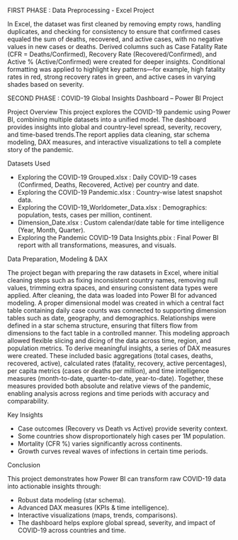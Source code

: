 FIRST PHASE : Data Preprocessing - Excel Project

In Excel, the dataset was first cleaned by removing empty rows, handling duplicates, and checking for consistency to ensure that confirmed cases equaled the sum of deaths, recovered, and active cases, with no negative values in new cases or deaths. Derived columns such as Case Fatality Rate (CFR = Deaths/Confirmed), Recovery Rate (Recovered/Confirmed), and Active % (Active/Confirmed) were created for deeper insights. Conditional formatting was applied to highlight key patterns—for example, high fatality rates in red, strong recovery rates in green, and active cases in varying shades based on severity. 

SECOND PHASE : COVID-19 Global Insights Dashboard – Power BI Project

Project Overview
This project explores the COVID-19 pandemic using Power BI, combining multiple datasets into a unified model. The dashboard provides insights into global and country-level spread, severity, recovery, and time-based trends.The report applies data cleaning, star schema modeling, DAX measures, and interactive visualizations to tell a complete story of the pandemic.

Datasets Used
- Exploring the COVID-19 Grouped.xlsx : Daily COVID-19 cases (Confirmed, Deaths, Recovered, Active) per country and date.
- Exploring the COVID-19 Pandemic.xlsx : Country-wise latest snapshot data.
- Exploring the COVID-19_Worldometer_Data.xlsx : Demographics: population, tests, cases per million, continent.
- Dimension_Date.xlsx : Custom calendar/date table for time intelligence (Year, Month, Quarter).
- Exploring the Pandemic COVID-19 Data Insights.pbix : Final Power BI report with all transformations, measures, and visuals.

Data Preparation, Modeling & DAX

The project began with preparing the raw datasets in Excel, where initial cleaning steps such as fixing inconsistent country names, removing null values, trimming extra spaces, and ensuring consistent data types were applied. After cleaning, the data was loaded into Power BI for advanced modeling. A proper dimensional model was created in which a central fact table containing daily case counts was connected to supporting dimension tables such as date, geography, and demographics. Relationships were defined in a star schema structure, ensuring that filters flow from dimensions to the fact table in a controlled manner. This modeling approach allowed flexible slicing and dicing of the data across time, region, and population metrics.
To derive meaningful insights, a series of DAX measures were created. These included basic aggregations (total cases, deaths, recovered, active), calculated rates (fatality, recovery, active percentages), per capita metrics (cases or deaths per million), and time intelligence measures (month-to-date, quarter-to-date, year-to-date). Together, these measures provided both absolute and relative views of the pandemic, enabling analysis across regions and time periods with accuracy and comparability.

Key Insights

- Case outcomes (Recovery vs Death vs Active) provide severity context.
- Some countries show disproportionately high cases per 1M population.
- Mortality (CFR %) varies significantly across continents.
- Growth curves reveal waves of infections in certain time periods.


Conclusion

This project demonstrates how Power BI can transform raw COVID-19 data into actionable insights through:
 - Robust data modeling (star schema).
 - Advanced DAX measures (KPIs & time intelligence).
 - Interactive visualizations (maps, trends, comparisons).
 - The dashboard helps explore global spread, severity, and impact of COVID-19 across countries and time.

